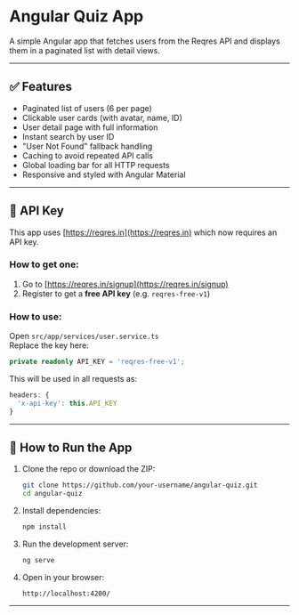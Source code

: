 # Angular Quiz App

A simple Angular app that fetches users from the Reqres API and displays them in a paginated list with detail views.

---

## ✅ Features

- Paginated list of users (6 per page)
- Clickable user cards (with avatar, name, ID)
- User detail page with full information
- Instant search by user ID
- "User Not Found" fallback handling
- Caching to avoid repeated API calls
- Global loading bar for all HTTP requests
- Responsive and styled with Angular Material

---

## 🔐 API Key

This app uses [https://reqres.in](https://reqres.in) which now requires an API key.

### How to get one:
1. Go to [https://reqres.in/signup](https://reqres.in/signup)
2. Register to get a **free API key** (e.g. `reqres-free-v1`)

### How to use:
Open `src/app/services/user.service.ts`  
Replace the key here:

```ts
private readonly API_KEY = 'reqres-free-v1'; 
```

This will be used in all requests as:

```ts
headers: {
  'x-api-key': this.API_KEY
}
```

---

## 🚀 How to Run the App

1. Clone the repo or download the ZIP:
   ```bash
   git clone https://github.com/your-username/angular-quiz.git
   cd angular-quiz
   ```

2. Install dependencies:
   ```bash
   npm install
   ```

3. Run the development server:
   ```bash
   ng serve
   ```

4. Open in your browser:
   ```
   http://localhost:4200/
   ```

---



